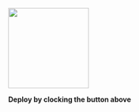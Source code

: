 [<img src="https://cdn.gomix.com/2bdfb3f8-05ef-4035-a06e-2043962a3a13%2Fremix-button.svg" width="163px" />](https://glitch.com/edit/#!/dear-harvest-fall?path=README.md%3A1%3A0)

**Deploy by clocking the button above**

